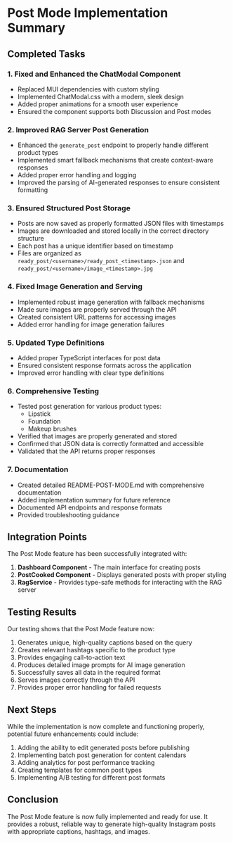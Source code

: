 # Post Mode Implementation Summary

## Completed Tasks

### 1. Fixed and Enhanced the ChatModal Component
- Replaced MUI dependencies with custom styling
- Implemented ChatModal.css with a modern, sleek design
- Added proper animations for a smooth user experience
- Ensured the component supports both Discussion and Post modes

### 2. Improved RAG Server Post Generation
- Enhanced the `generate_post` endpoint to properly handle different product types
- Implemented smart fallback mechanisms that create context-aware responses
- Added proper error handling and logging
- Improved the parsing of AI-generated responses to ensure consistent formatting

### 3. Ensured Structured Post Storage
- Posts are now saved as properly formatted JSON files with timestamps
- Images are downloaded and stored locally in the correct directory structure
- Each post has a unique identifier based on timestamp
- Files are organized as `ready_post/<username>/ready_post_<timestamp>.json` and `ready_post/<username>/image_<timestamp>.jpg`

### 4. Fixed Image Generation and Serving
- Implemented robust image generation with fallback mechanisms
- Made sure images are properly served through the API
- Created consistent URL patterns for accessing images
- Added error handling for image generation failures

### 5. Updated Type Definitions
- Added proper TypeScript interfaces for post data
- Ensured consistent response formats across the application
- Improved error handling with clear type definitions

### 6. Comprehensive Testing
- Tested post generation for various product types:
  - Lipstick
  - Foundation
  - Makeup brushes
- Verified that images are properly generated and stored
- Confirmed that JSON data is correctly formatted and accessible
- Validated that the API returns proper responses

### 7. Documentation
- Created detailed README-POST-MODE.md with comprehensive documentation
- Added implementation summary for future reference
- Documented API endpoints and response formats
- Provided troubleshooting guidance

## Integration Points

The Post Mode feature has been successfully integrated with:

1. **Dashboard Component** - The main interface for creating posts
2. **PostCooked Component** - Displays generated posts with proper styling
3. **RagService** - Provides type-safe methods for interacting with the RAG server

## Testing Results

Our testing shows that the Post Mode feature now:

1. Generates unique, high-quality captions based on the query
2. Creates relevant hashtags specific to the product type
3. Provides engaging call-to-action text
4. Produces detailed image prompts for AI image generation
5. Successfully saves all data in the required format
6. Serves images correctly through the API
7. Provides proper error handling for failed requests

## Next Steps

While the implementation is now complete and functioning properly, potential future enhancements could include:

1. Adding the ability to edit generated posts before publishing
2. Implementing batch post generation for content calendars
3. Adding analytics for post performance tracking
4. Creating templates for common post types
5. Implementing A/B testing for different post formats

## Conclusion

The Post Mode feature is now fully implemented and ready for use. It provides a robust, reliable way to generate high-quality Instagram posts with appropriate captions, hashtags, and images. 